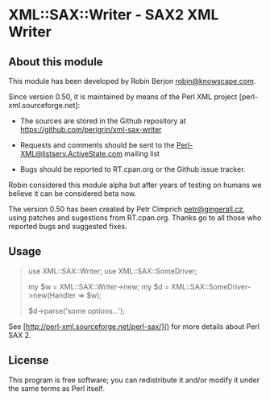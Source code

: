 XML::SAX::Writer - SAX2 XML Writer
==================================

About this module
-----------------

This module has been developed by Robin Berjon <robin@knowscape.com>.

Since version 0.50, it is maintained by means of the Perl XML 
project [perl-xml.sourceforge.net]:

 - The sources are stored in the Github repository at
   https://github.com/perigrin/xml-sax-writer

 - Requests and comments should be sent to the 
   Perl-XML@listserv.ActiveState.com mailing list

 - Bugs should be reported to RT.cpan.org or the Github issue tracker.

Robin considered this module alpha but after years of testing on
humans we believe it can be considered beta now.

The version 0.50 has been created by Petr Cimprich <petr@gingerall.cz>, 
using patches and sugestions from RT.cpan.org. Thanks go to all those
who reported bugs and suggested fixes.

Usage
-----

>   use XML::SAX::Writer;
>   use XML::SAX::SomeDriver;
> 
>   my $w = XML::SAX::Writer->new;
>   my $d = XML::SAX::SomeDriver->new(Handler => $w);
> 
>   $d->parse('some options...');

See [http://perl-xml.sourceforge.net/perl-sax/]() for more details about
Perl SAX 2.

License
-------

This program is free software; you can redistribute it and/or modify
it under the same terms as Perl itself.
